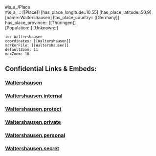 ﻿---
location: [50.9,10.55] 
mapzoom: [7,12] 
mapmarker: city 
type: City
tags:
- geo/City


SpocWebEntityId: 35430
isDeleted: false
confidential: public

---
#is_a_/Place  
#is_a_ :: [[Place]] 
[has_place_longitude::10.55] 
[has_place_latitude::50.9] 
[name::Waltershausen] 
has_place_country:: [[Germany]]  
has_place_province:: [[Thüringen]]  
[Population::] 
[Unknown::] 


```leaflet
id: Waltershausen
coordinates: [[Waltershausen]] 
markerFile: [[Waltershausen]] 
defaultZoom: 11 
maxZoom: 18
```


## Confidential Links & Embeds: 

### [Waltershausen](/_public/Earth/Continent/Europe/Europe~Central/Germany/Germany~East/Thüringen/counties~TH/Gotha/cities~Gotha/Waltershausen.md) 

### [Waltershausen.internal](/_internal/Earth/Continent/Europe/Europe~Central/Germany/Germany~East/Thüringen/counties~TH/Gotha/cities~Gotha/Waltershausen.internal.md) 

### [Waltershausen.protect](/_protect/Earth/Continent/Europe/Europe~Central/Germany/Germany~East/Thüringen/counties~TH/Gotha/cities~Gotha/Waltershausen.protect.md) 

### [Waltershausen.private](/_private/Earth/Continent/Europe/Europe~Central/Germany/Germany~East/Thüringen/counties~TH/Gotha/cities~Gotha/Waltershausen.private.md) 

### [Waltershausen.personal](/_personal/Earth/Continent/Europe/Europe~Central/Germany/Germany~East/Thüringen/counties~TH/Gotha/cities~Gotha/Waltershausen.personal.md) 

### [Waltershausen.secret](/_secret/Earth/Continent/Europe/Europe~Central/Germany/Germany~East/Thüringen/counties~TH/Gotha/cities~Gotha/Waltershausen.secret.md) 
